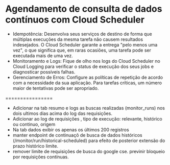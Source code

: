# Agendamento de consulta de dados contínuos com Cloud Scheduler
* Idempotência: Desenvolva seus serviços de destino de forma que múltiplas execuções da mesma tarefa não causem resultados indesejados. O Cloud Scheduler garante a entrega "pelo menos uma vez", o que significa que, em raras ocasiões, uma tarefa pode ser executada mais de uma vez.
* Monitoramento e Logs: Fique de olho nos logs do Cloud Scheduler no Cloud Logging para verificar o status de execução dos seus jobs e diagnosticar possíveis falhas.
* Gerenciamento de Erros: Configure as políticas de repetição de acordo com a necessidade da sua aplicação. Para tarefas críticas, um número maior de tentativas pode ser apropriado.

================

- Adicionar na tab resumo e logs as buscas realizadas (monitor_runs) nos dois ultimos dias acima do log das requisições. 
- Adicionar ao log de requisições , tipo de execução: relevante, histórico ou continuo, origem
- Na tab dados exibir os apenas os últimos 200 registros
- manter endpoint de continuaçõ de busca de dados históricos (/monitor/run/historical-scheduled) para efeito de posterior extensão do prazo histórico limite.
- remover limite de requisições de busca do google cse. previnir bloqueio por requisições contínuas.
